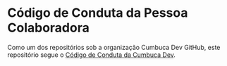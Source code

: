 # Código de Conduta da Pessoa Colaboradora

Como um dos repositórios sob a organização Cumbuca Dev GitHub, este repositório segue o
[Código de Conduta da Cumbuca Dev](https://github.com/cumbucadev/contributions/blob/main/CODE_OF_CONDUCT.md).
